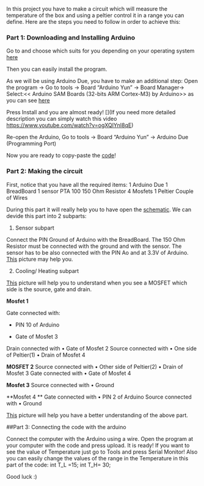In this project you have to make a circuit which will measure the temperature of the box and using a peltier control it in a range you can define. Here are the steps you need to follow in order to achieve this:

### Part 1: Downloading and Installing Arduino

Go to [](https://www.arduino.cc/en/Main/software) and choose which suits for you depending on your operating system [here](https://git.science.uu.nl/m.lekou/experiment-design-2020/-/blob/master/projects/TemperatureControl_by_Chris_and_Maria/Instructions/Downloading_Arduino.jpg)

Then you can easily install the program.

As we will be using Arduino Due, you have to make an additional step:
Open the program
-> Go to tools -> Board “Arduino Yun” -> Board Manager-> Select:<< Arduino SAM Boards (32-bits ARM Cortex-M3) by Arduino>> as you can see [here](https://git.science.uu.nl/m.lekou/experiment-design-2020/-/blob/master/projects/TemperatureControl_by_Chris_and_Maria/Instructions/Installing_Arduino_Due.jpg)

Press Install and you are almost ready! [](If you need more detailed description you can simply watch this video https://www.youtube.com/watch?v=ogXQIYnI8qE) 

Re-open the Arduino, Go to tools -> Board “Arduino Yun” -> Arduino Due (Programming Port)

Now you are ready to copy-paste the [code](https://git.science.uu.nl/ued2020/experiment-design-2020/-/blob/master/projects/TemperatureControl_by_Chris_and_Maria/documantation/data/code.txt)!

### Part 2: Making the circuit

First, notice that you have all the required items:
1 Arduino Due
1 BreadBoard
1 sensor PTA 100
150 Ohm Resistor
4 Mosfets
1 Peltier
Couple of Wires

During this part it will really help you to have open the [schematic](https://git.science.uu.nl/ued2020/experiment-design-2020/-/blob/master/projects/TemperatureControl_by_Chris_and_Maria/documantation/data/schematic.pdf). 
We can devide this part into 2 subparts:

1. Sensor subpart

Connect the PIN Ground of Arduino with the BreadBoard. 
The 150 Ohm Resistor must be connected with the ground and with the sensor.
The sensor has to be also connected with the PIN Ao and at 3.3V of Arduino.
[This](https://git.science.uu.nl/m.lekou/experiment-design-2020/-/blob/master/projects/TemperatureControl_by_Chris_and_Maria/Instructions/Sensor_Part.jpg) picture may help you.

2. Cooling/ Heating subpart

[This](https://git.science.uu.nl/m.lekou/experiment-design-2020/-/blob/master/projects/TemperatureControl_by_Chris_and_Maria/Instructions/Mosfet.png) picture will help you to understand when you see a MOSFET which side is the source, gate and drain.

**Mosfet 1**

Gate connected with:

- PIN 10 of Arduino

- Gate of Mosfet 3

Drain connected with 
•	Gate of Mosfet 2
Source connected with 
•	One side of Peltier(1)
•	Drain of Mosfet 4

**MOSFET 2**
Source  connected with
•	Other side of Peltier(2)
•	Drain of Mosfet 3
Gate  connected with
•	Gate of Mosfet 4

**Mosfet 3**
Source connected with
•	Ground

**Mosfet 4
**
Gate connected with
•	PIN 2 of Arduino
Source connected with
•	Ground

[This](https://git.science.uu.nl/m.lekou/experiment-design-2020/-/blob/master/projects/TemperatureControl_by_Chris_and_Maria/Instructions/CoolingHeating.jpg) picture will help you have a better understanding of the above part.

##Part 3: Connecting the code with the arduino

Connect the computer with the Arduino using a wire.
Open the program at your computer with the code and press upload.
It is ready!
If you want to see the value of Temperature just go to Tools and press Serial Monitor!
Also you can easily change the values of the range in the Temperature in this part of the code:
int T_L =15;
int T_H= 30;

Good luck :)




